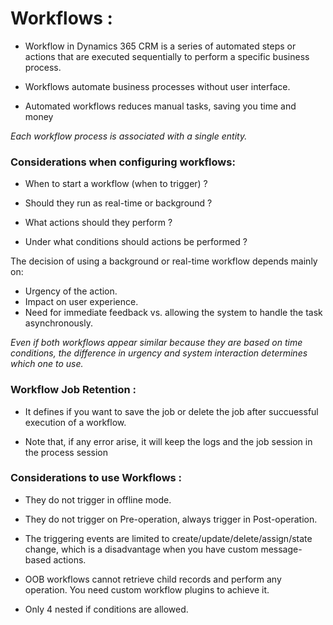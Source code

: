 # Workflows :
-  Workflow in Dynamics 365 CRM is a series of automated steps or actions that are executed sequentially to perform a specific business process.

- Workflows automate business processes without user interface.

- Automated workflows reduces manual tasks, saving you time and money

_Each workflow process is associated with a single entity._ 

### Considerations when configuring workflows:

- When to start a workflow (when to trigger) ?

- Should they run as real-time or background ?

- What actions should they perform ?

- Under what conditions should actions be performed ?


The decision of using a background or real-time workflow depends mainly on:

- Urgency of the action.
- Impact on user experience.
- Need for immediate feedback vs. allowing the system to handle the task asynchronously.

_Even if both workflows appear similar because they are based on time conditions, the difference in urgency and system interaction determines which one to use._


### Workflow Job Retention :

- It defines if you want to save the job or delete the job after succuessful execution of a workflow.

- Note that, if any error arise, it will keep the logs and the job session in the process session



### Considerations to use Workflows :

- They do not trigger in offline mode.

- They do not trigger on Pre-operation, always trigger in Post-operation.

- The triggering events are limited to create/update/delete/assign/state change, which is a disadvantage when you have custom message-based actions.

- OOB workflows cannot retrieve child records and perform any operation. You need custom workflow plugins to achieve it.

- Only 4 nested if conditions are allowed.
